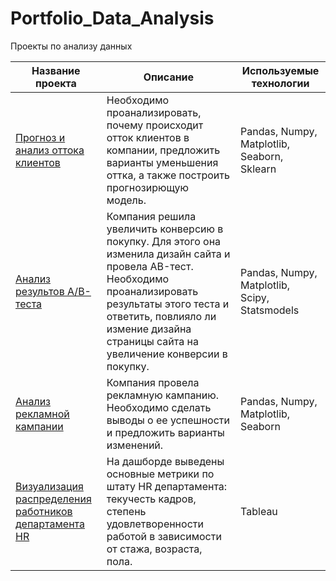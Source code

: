 # Portfolio_Data_Analysis
Проекты по анализу данных

| Название проекта | Описание | Используемые технологии |
|------------------|----------|-------------------------|
| [Прогноз и анализ оттока клиентов](https://github.com/spichesh/Portfolio_Data_Analysis/blob/main/Churn%20prediction.ipynb) | Необходимо проанализировать, почему происходит отток клиентов в компании, предложить варианты  уменьшения оттка, а также построить прогнозирющую модель. | Pandas, Numpy, Matplotlib, Seaborn, Sklearn |
| [Анализ результов A/B-теста](https://github.com/spichesh/Portfolio_Data_Analysis/blob/main/advertisement%20campaign%20analysis.ipynb) | Компания решила увеличить конверсию в покупку. Для этого она изменила дизайн сайта и провела AB-тест. Необходимо проанализировать результаты этого теста и ответить, повлияло ли измение дизайна страницы сайта на увеличение конверсии в покупку. | Pandas, Numpy, Matplotlib, Scipy, Statsmodels |
| [Анализ рекламной кампании](https://github.com/spichesh/Portfolio_Data_Analysis/blob/main/AB-test.ipynb) | Компания провела рекламную кампанию. Необходимо сделать выводы о ее успешности и предложить варианты изменений. | Pandas, Numpy, Matplotlib, Seaborn |
|[Визуализация распределения работников департамента HR](https://public.tableau.com/app/profile/valentina7946/viz/HR_analitics_title/Dashboard1?publish=yes)| На дашборде выведены основные метрики по штату HR департамента: текучесть кадров, степень удовлетворенности работой в зависимости от стажа, возраста, пола.  | Tableau |
